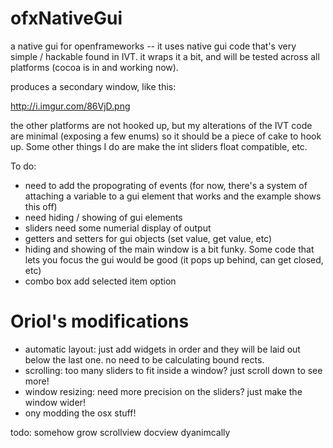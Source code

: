 ofxNativeGui
============

a native gui for openframeworks -- it uses native gui code that's very simple / hackable found in IVT.  it wraps it a bit, and will be tested across all platforms (cocoa is in and working now). 

produces a secondary window, like this: 

http://i.imgur.com/86VjD.png

the other platforms are not hooked up, but my alterations of the IVT code are minimal (exposing a few enums) so it should be a piece of cake to hook up.  Some other things I do are make the int sliders float compatible, etc. 

To do: 

* need to add the propograting of events (for now, there's a system of attaching a variable to a gui element that works and the example shows this off)
* need hiding / showing of gui elements
* sliders need some numerial display of output
* getters and setters for gui objects (set value, get value, etc)
* hiding and showing of the main window is a bit funky.  Some code that lets you focus the gui would be good (it pops up behind, can get closed, etc)
* combo box add selected item option


Oriol's modifications
=====================

* automatic layout: just add widgets in order and they will be laid out below the last one. no need to be calculating bound rects.
* scrolling: too many sliders to fit inside a window? just scroll down to see more!
* window resizing: need more precision on the sliders? just make the window wider!
* ony modding the osx stuff!

todo: somehow grow scrollview docview dyanimcally